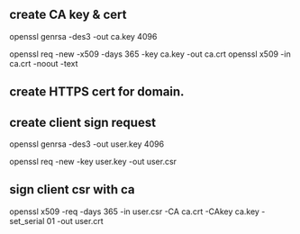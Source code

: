 ## create CA key & cert
openssl genrsa -des3 -out ca.key 4096
<!-- mutualSSL-ca-key -->
openssl req -new -x509 -days 365 -key ca.key -out ca.crt
openssl x509 -in ca.crt -noout -text

## create HTTPS cert for domain.



## create client sign request
openssl genrsa -des3 -out user.key 4096
<!-- mutualSSL-client-key -->
openssl req -new -key user.key -out user.csr <!-- recreate with FQDN -->
<!-- mutualSSL-challenge -->

## sign client csr with ca
openssl x509 -req -days 365 -in user.csr -CA ca.crt -CAkey ca.key -set_serial 01 -out user.crt
<!-- mutualSSL-password -->